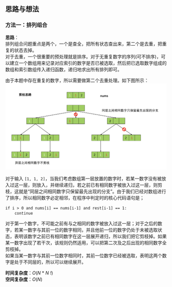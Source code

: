 ## 思路与想法
### 方法一：排列组合
**思路**：  
排列组合问题重点是两个，一个是查全，把所有状态查出来，第二个是去重，把重复的状态去掉。  
对于去重，一个很重要的预处理就是排序。对于无重复数字的序列(可不排序)，可以建立一个数组用来记录对应索引的数字是否已被选取，然后把已选取数字组成的数组和索引数组传入递归函数，递归地求出所有排列即可。

由于本题中存在重复的数字，所以需要做第二个去重处理。如下图所示：  
![](https://github.com/Mathstarry/Leetcode/blob/master/problems/0047_permuteUnique/img/47_pic1.png)

对于输入 `[1, 1, 2]`，当我们考虑数组第一层放置的数字时，若某一数字没有被放入过这一层，则放入，并继续递归，若之前已有相同数字被放入过这一层，则剪枝，这就是“同层之间相同数字只保留最先出现的分支”。由于我们已经对数组进行了排序，所以相同数字必定相邻，在程序中判定时的核心代码语句是；  
```
if i > 0 and nums[i] == nums[i-1] and rest[i-1] == 1:
	continue
```
对于第一个数字，不可能之前有与之相同的数字被放入过这一层；对于之后的数字，若某一数字与其前一位的数字相同，并且他前一位的数字仍处于未被选取状态，表明该数字之前已有相同数字在这一层展开递归，所以我们把它剪枝掉。如果某一数字出现了若干次，该规则仍然适用，可以把第二次及之后出现的相同数字全剪枝掉。  
如果当某一数字与其前一位数字相同时，其前一位数字已经被选取，表明这两个数字是处于不同层的，所以可以继续展开。


**时间复杂度**：*O*(*N* * *N* *!*)  
**空间复杂度**：*O*(*N*)
